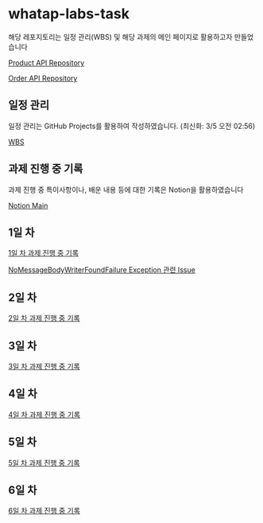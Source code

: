 # whatap-labs-task

해당 레포지토리는 일정 관리(WBS) 및 해당 과제의 메인 페이지로 활용하고자 만들었습니다

[Product API Repository](https://github.com/dduneon/whatap-labs-task-product)

[Order API Repository](https://github.com/dduneon/whatap-labs-task-order)

## 일정 관리

일정 관리는 GitHub Projects를 활용하여 작성하였습니다. (최신화: 3/5 오전 02:56)

[WBS](https://github.com/users/dduneon/projects/3)

## 과제 진행 중 기록

과제 진행 중 특이사항이나, 배운 내용 등에 대한 기록은 Notion을 활용하였습니다

[Notion Main](https://xpexpe.notion.site/WhaTap-afbbbcee7b684b38a1072868cd2a2470)

## 1일 차

[1일 차 과제 진행 중 기록](https://xpexpe.notion.site/WhaTap-1-b7036a2d2c0a4bb9bb9cf31a4421f56d)

[NoMessageBodyWriterFoundFailure Exception 관련 Issue](https://github.com/dduneon/whatap-labs-task-product/issues/2)

## 2일 차

[2일 차 과제 진행 중 기록](https://xpexpe.notion.site/WhaTap-2-71d34ca634934ec5afe4162ad8bcc635?pvs=4)

## 3일 차

[3일 차 과제 진행 중 기록](https://xpexpe.notion.site/WhaTap-3-c2df5bdc4a944c31a468b1dcd2b6e4df?pvs=4)

## 4일 차

[4일 차 과제 진행 중 기록](https://xpexpe.notion.site/WhaTap-4-6e8af4e987cc49fc957863865942f85a?pvs=4)

## 5일 차

[5일 차 과제 진행 중 기록](https://xpexpe.notion.site/WhaTap-5-65c727b139c8467fa8e3ce2e8f17a409?pvs=4)

## 6일 차

[6일 차 과제 진행 중 기록]()
